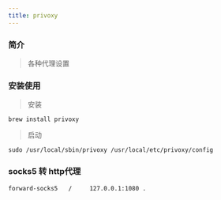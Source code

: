 ```yaml
---
title: privoxy
---
```


### 简介
> 各种代理设置

### 安装使用
> 安装
```
brew install privoxy
```

>启动
```
sudo /usr/local/sbin/privoxy /usr/local/etc/privoxy/config
```

### socks5 转 http代理
```
forward-socks5   /     127.0.0.1:1080 .
```